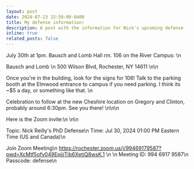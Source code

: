 ```yaml
---
layout: post
date: 2024-07-23 15:59:00-0400
title: My defense information!
description: A post with the information for Nick's upcoming defense
inline: true
related_posts: false
---
```


July 30th at 1pm.  Bausch and Lomb Hall rm. 106 on the River Campus: \n

Bausch and Lomb \n
500 Wilson Blvd, Rochester, NY 14611 \n\n

Once you're in the building, look for the signs for 106!  Talk to the parking booth at the Elmwood entrance to campus if you need parking. I think its ~$5 a day, or something like that.  \n

Celebration to follow at the new Cheshire location on Gregory and Clinton, probably around 6:30pm.  See you there!
\n\n\n


Here is the Zoom invite:\n
\n\n

Topic: Nick Reilly's PhD Defense\n
Time: Jul 30, 2024 01:00 PM Eastern Time (US and Canada)\n

Join Zoom Meeting\n
https://rochester.zoom.us/j/99469179587?pwd=XcMtf5ofv049EpjjjTib6XetiQ8wsK.1 \n
\n
Meeting ID: 994 6917 9587\n
Passcode: defense\n

